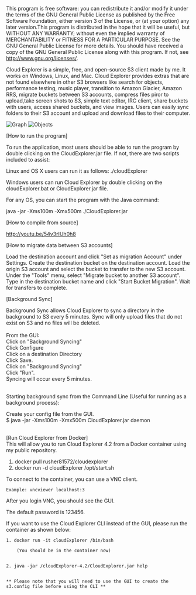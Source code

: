 This program is free software: you can redistribute it and/or modify it under the terms of the GNU General Public License as published by the Free Software Foundation, either version 3 of the License, or  (at your option) any later version.This program is distributed in the hope that it will be useful, but WITHOUT ANY WARRANTY; without even the implied warranty of MERCHANTABILITY or FITNESS FOR A PARTICULAR PURPOSE. See the GNU General Public License for more details. You should have received a copy of the GNU General Public License along with this program.  If not, see <http://www.gnu.org/licenses/>.

Cloud Explorer is a simple, free, and open-source S3 client made by me. It works on Windows, Linux, and Mac. Cloud Explorer provides extras that are not found elsewhere in other S3 browsers like search for objects, performance testing, music player, transition to Amazon Glacier, Amazon RRS, migrate buckets between S3 accounts, compress files piror to upload,take screen shots to S3, simple text editor, IRC client, share buckets with users, access shared buckets, and view images. Users can easily sync folders to their S3 account and upload and download files to their computer.


![Graph](https://www.linux-toys.com/performance4.png)
![Objects](https://www.linux-toys.com/objects4.png)

[How to run the program]

To run the application, most users should be able to run the program by double clicking on the CloudExplorer.jar file. If not, there are two scripts included to assist:

Linux and OS X users can run it as follows:
./cloudExplorer

Windows users can run Cloud Explorer by double clicking on the cloudExplorer.bat or CloudExplorer.jar file.

For any OS, you can start the program with the Java command:

java -jar -Xms100m -Xmx500m ./CloudExplorer.jar

[How to compile from source]

http://youtu.be/54v3rIUh0h8

[How to migrate data between S3 accounts]

Load the destination account and click "Set as migration Account" under Settings.
Create the destination bucket on the destination account.
Load the origin S3 account and select the bucket to transfer to the new S3 account.
Under the "Tools" menu, select "Migrate bucket to another S3 account".
Type in the destination bucket name and click "Start Bucket Migration".
Wait for transfers to complete.


[Background Sync]

Background Sync allows Cloud Explorer to sync a directory in the background to S3 every 5 minutes. Sync will only upload files that do not exist on S3 and no files will be deleted. 
<br>
<br>
From the GUI: 
<br>
	Click on "Background Syncing"
<br>
	Click Configure
<br>
	Click on a destination Directory
<br>
	Click Save.
<br>
	Click on "Background Syncing"
<br>
	Click "Run".
<br>
	Syncing will occur every 5 minutes.

<br>
Starting background sync from the Command Line (Useful for running as a background process):

Create your config file from the GUI.
<br>
$ java -jar -Xms100m -Xmx500m CloudExplorer.jar daemon

<br>
[Run Cloud Explorer from Docker]
<br>
This will allow you to run Cloud Explorer 4.2 from a Docker container using my public repository.

1. docker pull rusher81572/cloudexplorer
2. docker run -d cloudExplorer /opt/start.sh

To connect to the container, you can use a VNC client.

	Example: vncviewer localhost:3

After you login VNC, you should see the GUI.


The default password is 123456.


If you want to use the Cloud Explorer CLI instead of the GUI, please run the container as shown below:


	1. docker run -it cloudExplorer /bin/bash
	
		(You should be in the container now)


	2. java -jar /cloudExplorer-4.2/CloudExplorer.jar help


	** Please note that you will need to use the GUI to create the s3.config file before using the CLI **

	

<br>
